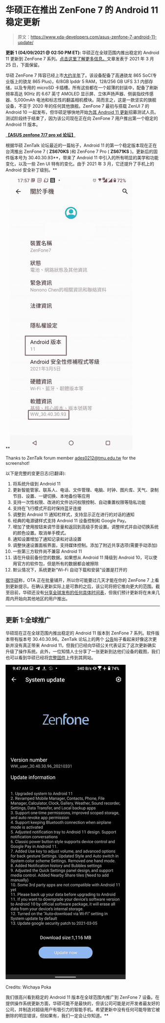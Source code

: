# 华硕正在推出 ZenFone 7 的 Android 11 稳定更新

> 原文：<https://www.xda-developers.com/asus-zenfone-7-android-11-update/>

**更新 1 (04/09/2021 @ 02:50 PM ET):** 华硕正在全球范围内推出稳定的 Android 11 更新到 ZenFone 7 系列。[点击这里了解更多信息。](#update1)文章发表于 2021 年 3 月 25 日，下面保留。

华硕 ZenFone 7 阵容已经上市[大约半年](https://www.xda-developers.com/asus-zenfone-7-pro-specs-features-pricing-availability/)了。该设备配备了高通骁龙 865 SoC(专业版上的骁龙 865 Plus)，6/8GB lpddr 5 RAM，128/256 GB UFS 3.1 内部存储，以及专用的 microSD 卡插槽。所有这些都在一个超薄的封装中，配备了刷新频率高达 90Hz 的 6.67 英寸 AMOLED 显示屏、立体声扬声器、侧装指纹传感器、5,000mAh 电池和标志性的翻盖相机模块。简而言之，这是一款坚实的旗舰设备，不亚于 2020 年的任何其他旗舰。ZenFone 7 最初与搭载 ZenUI 7 的 Android 10 一起发布，但华硕足够快地开始[为其 Android 11 更新](https://www.xda-developers.com/asus-starts-recruiting-beta-testers-for-the-zenfone-7s-android-11-update/)招募测试人员。测试阶段终于结束了，因为该公司现在正在向 ZenFone 7 用户推出第一个稳定的 Android 11 版本。

**[【ASUS zenfone 7/7 pro xd 论坛】](https://forum.xda-developers.com/c/asus-zenfone-7-7-pro.11393/)**

根据华硕 ZenTalk 论坛最近的一篇帖子，Android 11 的第一个稳定版本现在正在台湾推出 ZenFone 7 ( **ZS670KS** )和 ZenFone 7 Pro ( **ZS671KS** )。更新后的固件版本号为 30.40.30.93**，带来了 Android 11 中引入的所有明显的美学和功能变化，以及一些 Zen UI 特有的变化。由于 2021 年 3 月，它还提升了手机上的 Android 安全补丁级别。**

 **<picture>![ASUS ZenFone 7 Android 11 stable](img/dc643ac9f25f4a11422569f54d950a4f.png)</picture> 

Thanks to ZenTalk forum member [ades0212@tmu.edu.tw](https://zentalk.asus.com/zh/profile/discussions/ades0212%40tmu.edu.tw) for the screenshot!

以下是完整的变更日志(已翻译):

1.  将系统升级到 Android 11
2.  更新智能管家、联系人、电话、文件管理、电脑、时钟、图片库、天气、录制节目、设置、一键切换、本地备份等应用
3.  支持一次性权限、改进的文件访问权限控制、自动重置权限等隐私功能
4.  支持在飞行模式开启时保持蓝牙连接
5.  调整到 Android 11 通知栏样式，支持显示正在进行的对话的通知
6.  经典的电源键样式支持 Android 11 设备控制和 Google Pay。
7.  增加了使用按钮来调节音量和返回到高级手势设置。调整样式并自动切换系统的颜色设置。取消单手模式。
8.  通知设置增加了通知记录和对话设置
9.  调整快速设置面板界面，支持媒体控制。添加了附近共享选项(需要手动添加)
10.  一些第三方软件尚不兼容 Android 11
11.  请在升级前备份您的数据。如果想从 Android 11 降级到 Android 10，可以使用官方的软件包，但是所有的数据都会被擦除
12.  默认情况下，系统更新“Wi-Fi 自动下载和安装”设置是打开的

[据华硕](https://zentalk.asus.com/zh/discussion/46299/210325-zenfone-7-pro-zenfone-7-ww-30-40-30-93-android-11)称，OTA 正在批量铺开，所以你可能要过几天才能在你的 ZenFone 7 上看到更新提示。在确认更新实际上是可靠的之后，该公司将把它推向更大的范围。截至目前，华硕还没有[分享全球发布的任何具体时间表](https://zentalk.asus.com/en/discussion/comment/159473/#Comment_159473)，但我们预计更新将在未来几周内开始向其他地区的用户推出。

* * *

## 更新 1:全球推广

华硕现在正在全球范围内推出稳定的 Android 11 版本到 ZenFone 7 系列。软件版本带有版本号 30.40.30.96。ZenTalk 论坛上的两个 [公告](https://zentalk.asus.com/en/discussion/46795/210331-zenfone-7-pro-7-ww-30-40-30-96)帖子看起来好像这次更新并没有真正带来 Android 11，但我们已经向华硕公关代表证实了这次更新确实升级了操作系统。此外，一位知情人士分享了一张更新到达他们设备的截图，我们也可以看到华硕已经将[完整固件](https://www.asus.com/mobile/phones/all-series/zenfone-7/HelpDesk_BIOS/)上传到其网站。

 <picture>![](img/004f9aa36e50f9a7bc5711a142964581.png)</picture> 

Credits: Wichaya Poka

我们很高兴看到稳定的 Android 11 版本在全球范围内推广到 ZenFone 7 设备。在提供操作系统更新方面，华硕可能不是最快的，但该公司可能是对开发者最友好的公司，并制造对超级用户有吸引力的智能手机。希望更新中没有任何可能导致它被删除的明显错误，但如果有，我们一定会让你知道。**